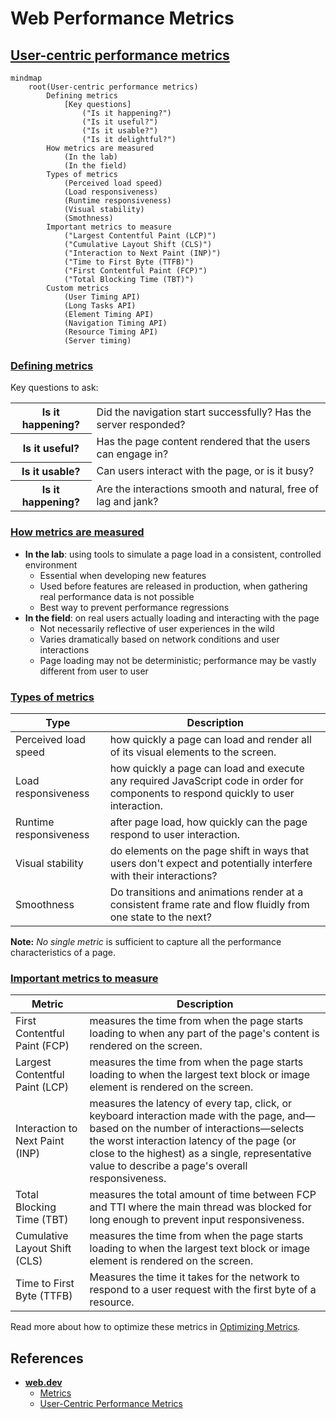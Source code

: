 # Web Performance Metrics

## [User-centric performance metrics](https://web.dev/articles/user-centric-performance-metrics)

```mermaid
mindmap
    root(User-centric performance metrics)
        Defining metrics
            [Key questions]
                ("Is it happening?")
                ("Is it useful?")
                ("Is it usable?")
                ("Is it delightful?")
        How metrics are measured
            (In the lab)
            (In the field)
        Types of metrics
            (Perceived load speed)
            (Load responsiveness)
            (Runtime responsiveness)
            (Visual stability)
            (Smothness)
        Important metrics to measure
            ("Largest Contentful Paint (LCP)")
            ("Cumulative Layout Shift (CLS)")
            ("Interaction to Next Paint (INP)")
            ("Time to First Byte (TTFB)")
            ("First Contentful Paint (FCP)")
            ("Total Blocking Time (TBT)")
        Custom metrics
            (User Timing API)
            (Long Tasks API)
            (Element Timing API)
            (Navigation Timing API)
            (Resource Timing API)
            (Server timing)
```

### [Defining metrics](https://web.dev/articles/user-centric-performance-metrics#defining_metrics)

Key questions to ask:

<table>
    <tbody>
        <tr>
            <th>Is it happening?</th>
            <td>Did the navigation start successfully? Has the server responded?</td>
        </tr>
        <tr>
            <th>Is it useful?</th>
            <td>Has the page content rendered that the users can engage in?</td>
        </tr>
        <tr>
            <th>Is it usable?</th>
            <td>Can users interact with the page, or is it busy?</td>
        </tr>
        <tr>
            <th>Is it happening?</th>
            <td>Are the interactions smooth and natural, free of lag and jank?</td>
        </tr>
    </tbody>
</table>

### [How metrics are measured](https://web.dev/articles/user-centric-performance-metrics#how_metrics_are_measured)

* **In the lab**: using tools to simulate a page load in a consistent, controlled environment
    * Essential when developing new features
    * Used before features are released in production, when gathering real performance data is not possible
    * Best way to prevent performance regressions
* **In the field**: on real users actually loading and interacting with the page
    * Not necessarily reflective of user experiences in the wild
    * Varies dramatically based on network conditions and user interactions
    * Page loading may not be deterministic; performance may be vastly different from user to user

### [Types of metrics](https://web.dev/articles/user-centric-performance-metrics#types_of_metrics)

| Type | Description |
| --- | --- |
| Perceived load speed | how quickly a page can load and render all of its visual elements to the screen. |
| Load responsiveness | how quickly a page can load and execute any required JavaScript code in order for components to respond quickly to user interaction. |
| Runtime responsiveness | after page load, how quickly can the page respond to user interaction. |
| Visual stability | do elements on the page shift in ways that users don't expect and potentially interfere with their interactions? |
| Smoothness | Do transitions and animations render at a consistent frame rate and flow fluidly from one state to the next? |

**Note:** _No single metric_ is sufficient to capture all the performance characteristics of a page.

### [Important metrics to measure](https://web.dev/articles/user-centric-performance-metrics#important_metrics_to_measure)

| Metric | Description |
| --- | --- |
| First Contentful Paint (FCP) | measures the time from when the page starts loading to when any part of the page's content is rendered on the screen. |
| Largest Contentful Paint (LCP) | measures the time from when the page starts loading to when the largest text block or image element is rendered on the screen. |
| Interaction to Next Paint (INP) | measures the latency of every tap, click, or keyboard interaction made with the page, and—based on the number of interactions—selects the worst interaction latency of the page (or close to the highest) as a single, representative value to describe a page's overall responsiveness. |
| Total Blocking Time (TBT) | measures the total amount of time between FCP and TTI where the main thread was blocked for long enough to prevent input responsiveness. |
| Cumulative Layout Shift (CLS) | measures the time from when the page starts loading to when the largest text block or image element is rendered on the screen. |
| Time to First Byte (TTFB) | Measures the time it takes for the network to respond to a user request with the first byte of a resource. |

Read more about how to optimize these metrics in [Optimizing Metrics](./Optimizing%20Metrics.md).

## References

* [**web.dev**](https://web.dev/)
    * [Metrics](https://web.dev/explore/metrics)
    * [User-Centric Performance Metrics](https://web.dev/articles/user-centric-performance-metrics)